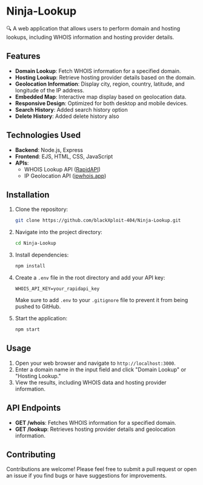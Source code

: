 # Ninja-Lookup

🔍 A web application that allows users to perform domain and hosting lookups, including WHOIS information and hosting provider details.

## Features

- **Domain Lookup**: Fetch WHOIS information for a specified domain.
- **Hosting Lookup**: Retrieve hosting provider details based on the domain.
- **Geolocation Information**: Display city, region, country, latitude, and longitude of the IP address.
- **Embedded Map**: Interactive map display based on geolocation data.
- **Responsive Design**: Optimized for both desktop and mobile devices.
- **Search History**: Added search history option
- **Delete History**: Added delete history also

## Technologies Used

- **Backend**: Node.js, Express
- **Frontend**: EJS, HTML, CSS, JavaScript
- **APIs**:
  - WHOIS Lookup API ([RapidAPI](https://rapidapi.com))
  - IP Geolocation API ([ipwhois.app](https://ipwhois.app))

## Installation

1. Clone the repository:

   ```bash
   git clone https://github.com/blackXploit-404/Ninja-Lookup.git
   ```

2. Navigate into the project directory:

   ```bash
   cd Ninja-Lookup
   ```

3. Install dependencies:

   ```bash
   npm install
   ```

4. Create a `.env` file in the root directory and add your API key:

   ```plaintext
   WHOIS_API_KEY=your_rapidapi_key
   ```

   Make sure to add `.env` to your `.gitignore` file to prevent it from being pushed to GitHub.

5. Start the application:

   ```bash
   npm start
   ```

## Usage

1. Open your web browser and navigate to `http://localhost:3000`.
2. Enter a domain name in the input field and click "Domain Lookup" or "Hosting Lookup."
3. View the results, including WHOIS data and hosting provider information.

## API Endpoints

- **GET /whois**: Fetches WHOIS information for a specified domain.
- **GET /lookup**: Retrieves hosting provider details and geolocation information.

## Contributing

Contributions are welcome! Please feel free to submit a pull request or open an issue if you find bugs or have suggestions for improvements.


